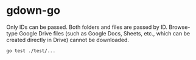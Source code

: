 # gdown-go

Only IDs can be passed. Both folders and files are passed by ID. Browse-type Google Drive files (such as Google Docs, Sheets, etc., which can be created directly in Drive) cannot be downloaded.

```shell
go test ./test/...
```